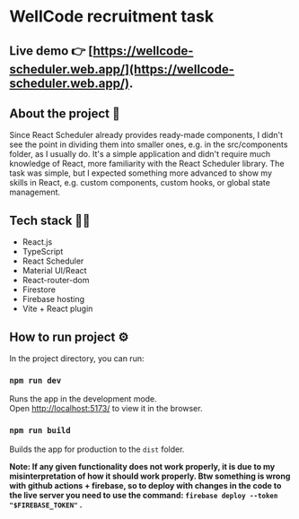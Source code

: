 # WellCode recruitment task

## Live demo 👉 [https://wellcode-scheduler.web.app/](https://wellcode-scheduler.web.app/).

## About the project 📝

Since React Scheduler already provides ready-made components, I didn't see the point in dividing them into smaller ones, e.g. in the src/components folder, as I usually do. It's a simple application and didn't require much knowledge of React, more familiarity with the React Scheduler library. The task was simple, but I expected something more advanced to show my skills in React, e.g. custom components, custom hooks, or global state management.

## Tech stack 🧑‍💻

- React.js
- TypeScript
- React Scheduler
- Material UI/React
- React-router-dom
- Firestore
- Firebase hosting
- Vite + React plugin

## How to run project ⚙️

In the project directory, you can run:

### `npm run dev`

Runs the app in the development mode.\
Open [http://localhost:5173/](http://localhost:5173/) to view it in the browser.

### `npm run build`

Builds the app for production to the `dist` folder.

**Note: If any given functionality does not work properly, it is due to my misinterpretation of how it should work properly. Btw something is wrong with github actions + firebase, so to deploy with changes in the code to the live server you need to use the command: `firebase deploy --token "$FIREBASE_TOKEN"` .**
